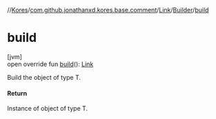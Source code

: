 //[Kores](../../../../index.md)/[com.github.jonathanxd.kores.base.comment](../../index.md)/[Link](../index.md)/[Builder](index.md)/[build](build.md)

# build

[jvm]\
open override fun [build](build.md)(): [Link](../index.md)

Build the object of type T.

#### Return

Instance of object of type T.
